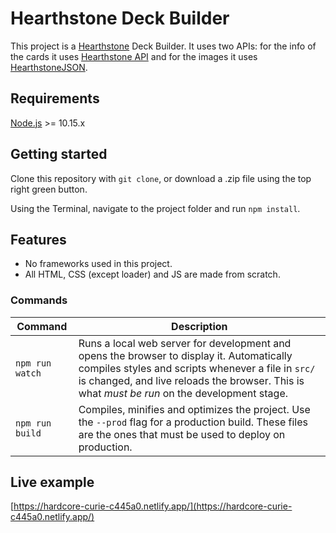 # Hearthstone Deck Builder

This project is a [Hearthstone](https://playhearthstone.com/) Deck Builder. It uses two APIs: for the info of the cards it uses [Hearthstone API](https://rapidapi.com/omgvamp/api/hearthstone) and for the images it uses [HearthstoneJSON](https://hearthstonejson.com/).

## Requirements

[Node.js](http://nodejs.org/) >= 10.15.x

## Getting started

Clone this repository with `git clone`, or download a .zip file using the top right green button.

Using the Terminal, navigate to the project folder and run `npm install`.

## Features

- No frameworks used in this project.
- All HTML, CSS (except loader) and JS are made from scratch.

### Commands

| Command         | Description                                                                                                                                                                                                                                     |
| --------------- | ----------------------------------------------------------------------------------------------------------------------------------------------------------------------------------------------------------------------------------------------- |
| `npm run watch` | Runs a local web server for development and opens the browser to display it. Automatically compiles styles and scripts whenever a file in `src/` is changed, and live reloads the browser. This is what _must be run_ on the development stage. |
| `npm run build` | Compiles, minifies and optimizes the project. Use the `--prod` flag for a production build. These files are the ones that must be used to deploy on production.                                                                                 |

## Live example

[https://hardcore-curie-c445a0.netlify.app/](https://hardcore-curie-c445a0.netlify.app/)
